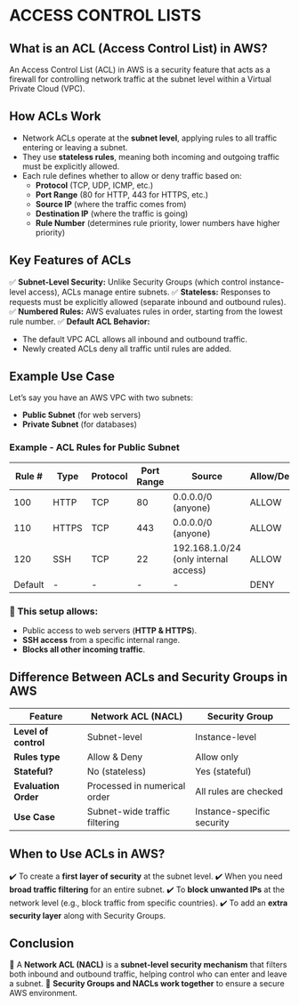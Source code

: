 # ACCESS CONTROL LISTS

## What is an ACL (Access Control List) in AWS?
An Access Control List (ACL) in AWS is a security feature that acts as a firewall for controlling network traffic at the subnet level within a Virtual Private Cloud (VPC).

## How ACLs Work
- Network ACLs operate at the **subnet level**, applying rules to all traffic entering or leaving a subnet.
- They use **stateless rules**, meaning both incoming and outgoing traffic must be explicitly allowed.
- Each rule defines whether to allow or deny traffic based on:
  - **Protocol** (TCP, UDP, ICMP, etc.)
  - **Port Range** (80 for HTTP, 443 for HTTPS, etc.)
  - **Source IP** (where the traffic comes from)
  - **Destination IP** (where the traffic is going)
  - **Rule Number** (determines rule priority, lower numbers have higher priority)

## Key Features of ACLs
✅ **Subnet-Level Security:** Unlike Security Groups (which control instance-level access), ACLs manage entire subnets.
✅ **Stateless:** Responses to requests must be explicitly allowed (separate inbound and outbound rules).
✅ **Numbered Rules:** AWS evaluates rules in order, starting from the lowest rule number.
✅ **Default ACL Behavior:**
   - The default VPC ACL allows all inbound and outbound traffic.
   - Newly created ACLs deny all traffic until rules are added.

## Example Use Case
Let’s say you have an AWS VPC with two subnets:
- **Public Subnet** (for web servers)
- **Private Subnet** (for databases)


### Example - ACL Rules for Public Subnet

| Rule #  | Type   | Protocol | Port Range | Source            | Allow/Deny |
|---------|--------|----------|------------|-------------------|------------|
| 100     | HTTP   | TCP      | 80         | 0.0.0.0/0 (anyone) | ALLOW      |
| 110     | HTTPS  | TCP      | 443        | 0.0.0.0/0 (anyone) | ALLOW      |
| 120     | SSH    | TCP      | 22         | 192.168.1.0/24 (only internal access) | ALLOW |
| Default | -      | -        | -          | -                 | DENY       |




### 🔹 This setup allows:
- Public access to web servers (**HTTP & HTTPS**).
- **SSH access** from a specific internal range.
- **Blocks all other incoming traffic**.


## Difference Between ACLs and Security Groups in AWS

| Feature            | Network ACL (NACL) | Security Group |
|-------------------|------------------|---------------|
| **Level of control** | Subnet-level | Instance-level |
| **Rules type** | Allow & Deny | Allow only |
| **Stateful?** | No (stateless) | Yes (stateful) |
| **Evaluation Order** | Processed in numerical order | All rules are checked |
| **Use Case** | Subnet-wide traffic filtering | Instance-specific security |



## When to Use ACLs in AWS?
✔️ To create a **first layer of security** at the subnet level.
✔️ When you need **broad traffic filtering** for an entire subnet.
✔️ To **block unwanted IPs** at the network level (e.g., block traffic from specific countries).
✔️ To add an **extra security layer** along with Security Groups.

## Conclusion
📌 A **Network ACL (NACL)** is a **subnet-level security mechanism** that filters both inbound and outbound traffic, helping control who can enter and leave a subnet.
📌 **Security Groups and NACLs work together** to ensure a secure AWS environment.


